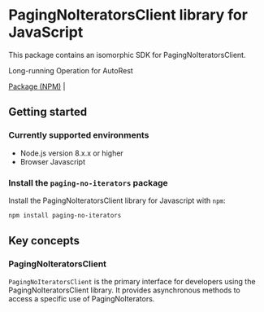 # PagingNoIteratorsClient library for JavaScript

This package contains an isomorphic SDK for PagingNoIteratorsClient.

Long-running Operation for AutoRest

[Package (NPM)](https://www.npmjs.com/package/paging-no-iterators) |

## Getting started

### Currently supported environments

- Node.js version 8.x.x or higher
- Browser Javascript


### Install the `paging-no-iterators` package

Install the PagingNoIteratorsClient library for Javascript with `npm`:

```bash
npm install paging-no-iterators
```


## Key concepts

### PagingNoIteratorsClient

`PagingNoIteratorsClient` is the primary interface for developers using the PagingNoIteratorsClient library. It provides asynchronous methods to access a specific use of PagingNoIterators.